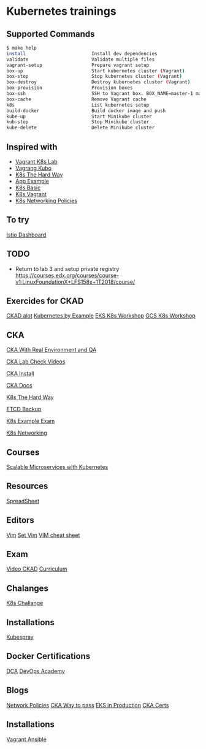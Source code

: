 # Kubernetes trainings

## Supported Commands

<!-- START makefile-doc -->

```sh
$ make help
install                        Install dev dependencies
validate                       Validate multiple files
vagrant-setup                  Prepare vagrant setup
box-up                         Start kubernetes cluster (Vagrant)
box-stop                       Stop kubernetes cluster (Vagrant)
box-destroy                    Destroy kubernetes cluster (Vagrant)
box-provision                  Provision boxes
box-ssh                        SSH to Vagrant box. BOX_NAME=master-1 make box-ssh
box-cache                      Remove Vagrant cache
k8s                            List kubernetes setup
build-docker                   Build docker image and push
kube-up                        Start Minikube cluster
kub-stop                       Stop Minikube cluster
kube-delete                    Delete Minikube cluster
```
<!-- END makefile-doc -->

## Inspired with

- [Vagrant K8s Lab](https://github.com/xbernpa/vagrant-kubernetes-lab)
- [Vagrang Kubo](https://github.com/rgl/kubernetes-ubuntu-vagrant)
- [K8s The Hard Way](https://github.com/kelseyhightower/kubernetes-the-hard-way/blob/master/docs/04-certificate-authority.md)
- [App Example](https://github.com/ik-learning/vagrant-ubuntu-k8s/tree/master/examples/client/go)
- [K8s Basic](https://kubernetes.io/docs/tutorials/kubernetes-basics/)
- [K8s Vagrant](https://github.com/ereslibre/kubernetes-cluster-vagrant)
- [K8s Networking Policies](https://github.com/ahmetb/kubernetes-network-policy-recipes)
<!-- TODO certificates out. Deploy stuff via worker -->

## To try

[Istio Dashboard](https://github.com/ik-kubernetes/naftis)

## TODO

- Return to lab 3 and setup private registry
https://courses.edx.org/courses/course-v1:LinuxFoundationX+LFS158x+1T2018/course/

## Exercides for CKAD

[CKAD alot](https://github.com/dgkanatsios/CKAD-exercises)
[Kubernetes by Example](http://kubernetesbyexample.com/)
[EKS K8s Workshop](https://github.com/aws-samples/aws-workshop-for-kubernetes)
[GCS K8s Workshop](https://github.com/aws-samples/aws-workshop-for-kubernetes)


## CKA

[CKA With Real Environment and QA](https://github.com/arush-sal/cka-practice-environment)

[CKA Lab Check Videos](https://github.com/walidshaari/Kubernetes-Certified-Administrator)

[CKA Install](https://www.avthart.com/posts/create-your-own-minikube-using-vagrant-and-kubeadm/)

[CKA Docs](https://github.com/walidshaari/Kubernetes-Certified-Administrator)

[K8s The Hard Way](https://github.com/kelseyhightower/kubernetes-the-hard-way)

[ETCD Backup](https://github.com/mmumshad/certified-kubernetes-administrator-course-answers/blob/master/etcd-backup-and-restore.md)

[K8s Example Exam](https://labs.play-with-k8s.com/)

[K8s Networking](https://ahmet.im/blog/kubernetes-network-policy/)


## Courses

[Scalable Microservices with Kubernetes](https://eu.udacity.com/course/scalable-microservices-with-kubernetes--ud615)

## Resources

[SpreadSheet](https://docs.google.com/spreadsheets/d/10NltoF_6y3mBwUzQ4bcQLQfCE1BWSgUDcJXy-Qp2JEU/edit#gid=0)

## Editors

[Vim](https://devhints.io/vim)
[Set Vim](https://stackoverflow.com/questions/26962999/wrong-indentation-when-editing-yaml-in-vim)
[VIM cheat sheet](https://vim.rtorr.com/)

## Exam

[Video CKAD](https://www.youtube.com/watch?v=rnemKrveZks&feature=youtu.be)
[Curriculum](https://github.com/cncf/curriculum)

## Chalanges

[K8s Challange](https://github.com/kodekloudhub/kubernetes-challenge-1-wordpress)

## Installations

[Kubespray](https://github.com/kubernetes-sigs/kubespray)

## Docker Certifications

[DCA](https://github.com/Evalle/DCA)
[DevOps Academy](https://github.com/DevOps-Academy-Org/dca-prep-guide)


## Blogs

[Network Policies](https://ahmet.im/blog/kubernetes-network-policy/)
[CKA Way to pass](https://medium.com/@pmvk/tips-to-crack-certified-kubernetes-administrator-cka-exam-c949c7a9bea1)
[EKS in Production](https://kubedex.com/90-days-of-aws-eks-in-production/)
[CKA Certs](https://nixaid.com/deploying-kubernetes-cluster-from-scratch/)

## Installations

[Vagrant Ansible](https://kubernetes.io/blog/2019/03/15/kubernetes-setup-using-ansible-and-vagrant/)